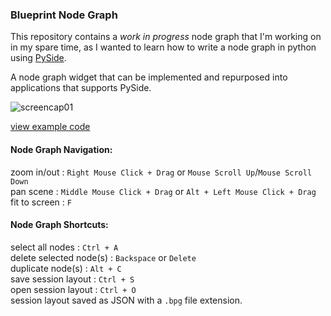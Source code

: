 ### Blueprint Node Graph

This repository contains a *work in progress* node graph that I'm working on in my spare time, as
I wanted to learn how to write a node graph in python using [PySide](http://pyside.github.io/docs/pyside/).

A node graph widget that can be implemented and repurposed into applications
that supports PySide.

![screencap01](https://raw.githubusercontent.com/jchanvfx/bpNodeGraph/master/screenshot.png)

[view example code](https://github.com/jchanvfx/bpNodeGraph/blob/master/example.py)

#### Node Graph Navigation:
zoom in/out : `Right Mouse Click + Drag` or `Mouse Scroll Up`/`Mouse Scroll Down`<br/>
pan scene : `Middle Mouse Click + Drag` or `Alt + Left Mouse Click + Drag`<br/>
fit to screen : `F`

#### Node Graph Shortcuts:
select all nodes : `Ctrl + A`<br/>
delete selected node(s) : `Backspace` or `Delete`<br/>
duplicate node(s) : `Alt + C`<br/>
save session layout : `Ctrl + S` <br/>
open session layout : `Ctrl + O` <br/>
session layout saved as JSON with a `.bpg` file extension.
